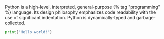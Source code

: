 ---
---

Python is a high-level, interpreted, general-purpose {% tag "programming" %} language. Its design philosophy emphasizes code readability with the use of significant indentation. Python is dynamically-typed and garbage-collected.

```py
print("Hello world!")
```
